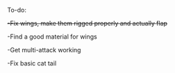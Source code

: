 To-do:

~~-Fix wings, make them rigged properly and actually flap~~

-Find a good material for wings

-Get multi-attack working

-Fix basic cat tail

